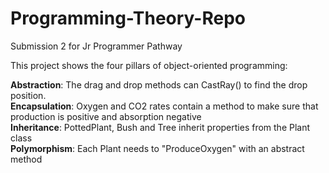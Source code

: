 # Programming-Theory-Repo
Submission 2 for Jr Programmer Pathway

This project shows the four pillars of object-oriented programming:

**Abstraction**: The drag and drop methods can CastRay() to find the drop position.  
**Encapsulation**: Oxygen and CO2 rates contain a method to make sure that production is positive and absorption negative  
**Inheritance**: PottedPlant, Bush and Tree inherit properties from the Plant class  
**Polymorphism**: Each Plant needs to "ProduceOxygen" with an abstract method  

[](./Assets/Oxygen.png)
